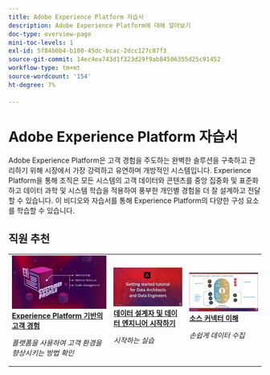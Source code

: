 ```yaml
---
title: Adobe Experience Platform 자습서
description: Adobe Experience Platform에 대해 알아보기
doc-type: overview-page
mini-toc-levels: 1
exl-id: 5f84b0b4-b100-45dc-bcac-2dcc127c87f3
source-git-commit: 14ec4ea743d1f323d29f9ab84506355d25c91452
workflow-type: tm+mt
source-wordcount: '154'
ht-degree: 7%

---
```


# Adobe Experience Platform 자습서

Adobe Experience Platform은 고객 경험을 주도하는 완벽한 솔루션을 구축하고 관리하기 위해 시장에서 가장 강력하고 유연하며 개방적인 시스템입니다. Experience Platform을 통해 조직은 모든 시스템의 고객 데이터와 콘텐츠를 중앙 집중화 및 표준화하고 데이터 과학 및 시스템 학습을 적용하여 풍부한 개인별 경험을 더 잘 설계하고 전달할 수 있습니다. 이 비디오와 자습서를 통해 Experience Platform의 다양한 구성 요소를 학습할 수 있습니다.

<div id="recs-overview-body-1"></div>
<div id="recs-overview-body-2"></div>
<div id="recs-overview-body-3"></div>
<div id="recs-overview-body-4"></div>
<div id="recs-overview-body-5"></div>
<div id="recs-overview-body-6"></div>

<div id="staff-picks-section">

## 직원 추천

<table style="margin-top: 0 !important">
<tr>
  <td>
    <a href="intro-to-platform/a-customer-experience-powered-by-experience-platform.md">
      <img alt="Experience Platform 비디오로 구동되는 고객 경험" src="assets/thumb_A-Customer-Experience.jpg" />
    </a>
    <div>
      <a href="intro-to-platform/a-customer-experience-powered-by-experience-platform.md">
    <strong>Experience Platform 기반의 고객 경험</strong>
    </a>
    </div>
    <p>
    <em>플랫폼을 사용하여 고객 환경을 향상시키는 방법 확인</em>
    <p>
  </td>
  <td>
    <a href="https://experienceleague.adobe.com/docs/platform-learn/getting-started-for-data-architects-and-data-engineers/overview.html?lang=ko">
      <img alt="&apos;데이터 설계자 및 데이터 엔지니어 시작하기&apos; 자습서에 대한 썸네일 이미지" src="assets/thumb_Getting_started.jpg" />
    </a>
    <div>
      <a href="https://experienceleague.adobe.com/docs/platform-learn/getting-started-for-data-architects-and-data-engineers/overview.html?lang=ko">
    <strong>데이터 설계자 및 데이터 엔지니어 시작하기</strong>
    </a>
    </div>
    <p>
    <em>시작하는 실습</em>
    <p>
  </td>
  <td>
    <a href="sources/overview.md">
      <img alt="&quot;소스 커넥터 이해&quot; 비디오의 썸네일 이미지" src="assets/thumb_Sources.png" />
    </a>
    <div>
      <a href="sources/overview.md">
    <strong>소스 커넥터 이해</strong>
    </a>
    </div>
    <p>
    <em>손쉽게 데이터 수집</em>
    <p>
  </td>
   <!--
   <td>
    <a href="data-ingestion/create-datasets-and-ingest-data.md">
      <img alt="thumbnail image for the 'Create Datasets and Ingest Data' video" src="assets/thumb_Create-Datasets-and-Ingest-Data.png" />
    </a>
    <div>
      <a href="data-ingestion/create-datasets-and-ingest-data.md">
    <strong>Create Datasets and Ingest Data</strong>
    </a>
    </div>
    <p>
    <em>Ingest your dataset.</em>
    <p>
  </td>
  <td>
    <a href="segments/create-segments.md">
      <img alt="thumbnail image for the 'Create Segments' video" src="assets/thumb_Create-Segments.png" />
    </a>
    <div>
      <a href="segments/create-segments.md">
    <strong>Create Segments</strong>
    </a>
    </div>
    <p>
    <em>Build segments based on your data.</em>
    <p>
  </td>-->
</tr>
</table>

</div>
